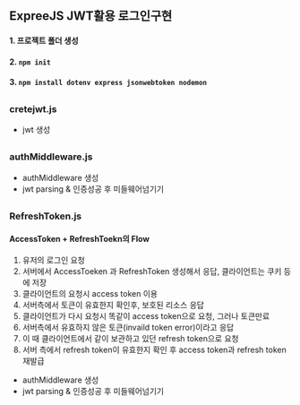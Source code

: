 ## ExpreeJS JWT활용 로그인구현

#### 1. 프로젝트 폴더 생성
#### 2. `npm init`
#### 3. `npm install dotenv express jsonwebtoken nodemon`
##
### cretejwt.js
- jwt 생성
##
### authMiddleware.js
- authMiddleware 생성
- jwt parsing & 인증성공 후 미들웨어넘기기
##
### RefreshToken.js
#### AccessToken + RefreshToekn의 Flow
1. 유저의 로그인 요청
2. 서버에서 AccessToeken 과 RefreshToken 생성해서 응답, 클라이언트는 쿠키 등에 저장
3. 클라이언트의 요청시 access token 이용
4. 서버측에서 토큰이 유효한지 확인후, 보호된 리소스 응답
5. 클라이언트가 다시 요청시 똑같이 access token으로 요청, 그러나 토큰만료
6. 서버측에서 유효하지 않은 토큰(invaild token error)이라고 응답
7. 이 때 클라이언트에서 같이 보관하고 있던 refresh token으로 요청
8. 서버 측에서 refresh  token이 유효한지 확인 후 access token과 refresh token 재발급
- authMiddleware 생성
- jwt parsing & 인증성공 후 미들웨어넘기기
##
